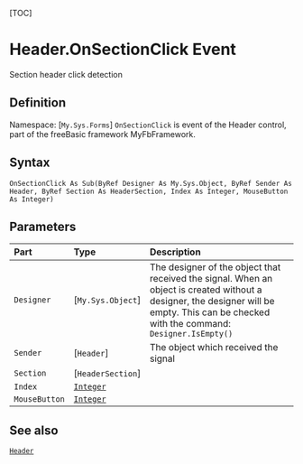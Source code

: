 [TOC]
# Header.OnSectionClick Event
Section header click detection
## Definition
Namespace: [`My.Sys.Forms`]
`OnSectionClick` is event of the Header control, part of the freeBasic framework MyFbFramework.
## Syntax
```freeBasic
OnSectionClick As Sub(ByRef Designer As My.Sys.Object, ByRef Sender As Header, ByRef Section As HeaderSection, Index As Integer, MouseButton As Integer)
```

## Parameters

|Part|Type|Description|
| :------------ | :------------ | :------------ |
|`Designer`|[`My.Sys.Object`]|The designer of the object that received the signal. When an object is created without a designer, the designer will be empty. This can be checked with the command: `Designer.IsEmpty()`|
|`Sender`|[`Header`]|The object which received the signal|
|`Section`|[`HeaderSection`]||
|`Index`|[`Integer`]("https://www.freebasic.net/wiki/KeyPgInteger")||
|`MouseButton`|[`Integer`]("https://www.freebasic.net/wiki/KeyPgInteger")||

## See also
[`Header`](Header.md)
